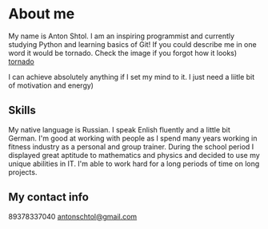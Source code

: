 # About me 
My name is Anton Shtol. I am an inspiring programmist and currently studying Python and learning basics of Git! If you could describe me in one word it would be tornado. Check the image if you forgot how it looks) [tornado](https://c8.alamy.com/compde/ww8807/riesige-tornado-blick-vom-platz-von-der-raumstation-elemente-dieses-bild-wurde-von-der-nasa-eingerichtet-ww8807.jpg)

I can achieve absolutely anything if I set my mind to it. I just need a liitle bit of motivation and energy)

## Skills

My native language is Russian. I speak Enlish fluently and a little bit German. I'm good at working with people as I spend many years working in fitness industry as a personal and group trainer. During the school period I displayed great aptitude to mathematics and physics and decided to use my unique abilities in IT. I'm able to work hard for a long periods of time on long projects. 

## My contact info

89378337040
antonschtol@gmail.com